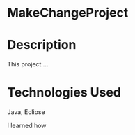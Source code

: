 # MakeChangeProject

# Description

This project ...

# Technologies Used

Java, Eclipse

I learned how 